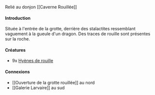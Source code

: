 Relié au donjon [[Caverne Rouillée]]
#### Introduction
Située à l'entrée de la grotte, derrière des stalactites ressemblant vaguement à la gueule d'un dragon. Des traces de rouille sont présentes sur la roche.
#### Créatures
- 9x [Hyènes de rouille](https://monster.pf2.tools/v/T1Sff1Jh)
#### Connexions
- [[Ouverture de la grotte rouillée]] au nord
- [[Galerie Larvaire]] au sud